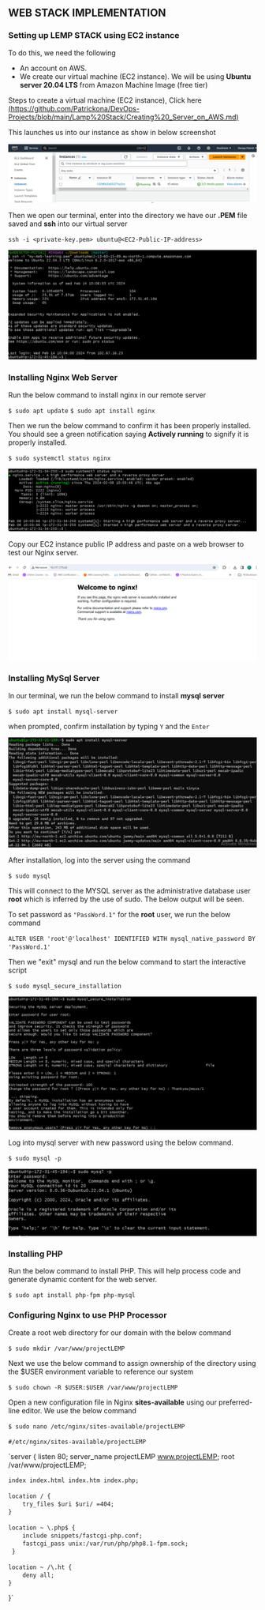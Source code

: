 ## WEB STACK IMPLEMENTATION ##
### Setting up LEMP STACK using EC2 instance ###
To do this, we need the following 
- An account on AWS.
- We create our virtual machine (EC2 instance). We will be using **Ubuntu server 20.04 LTS** from Amazon Machine Image (free tier)

Steps to create a virtual machine (EC2 instance), Click here [(https://github.com/Patrickona/DevOps-Projects/blob/main/Lamp%20Stack/Creating%20_Server_on_AWS.md)](./Creating_Server_on_AWS)

This launches us into our instance as show in below screenshot

![Screenshot below of our instance](Images/EC2_instance.png)

Then we open our terminal, enter into the directory we have our **.PEM** file saved and **ssh** into our virtual server

`ssh -i <private-key.pem> ubuntu@<EC2-Public-IP-address>`

![Below screenshot for reference](Images/Ubuntu_VC.png)

### Installing Nginx Web Server ###

Run the below command to install nginx in our remote server

`$ sudo apt update`
`$ sudo apt install nginx`

 Then we run the below command to confirm it has been properly installed. You should see a green notification saying **Actively running** to signify it is properly installed.

`$ sudo systemctl status nginx`

 ![Below screenshot for reference](Images/nginx_install.png)

 Copy our EC2 instance public IP address and paste on a web browser to test our Nginx server.

 ![Below screenshot for reference](Images/Web_browser.png)

 ### Installing MySql Server ###

 In our terminal, we run the below command to install **mysql server**

`$ sudo apt install mysql-server`

when prompted, confirm installation by typing `Y` and the `Enter`

![Below screenshot for reference](Images/mysql_install.png)

After installation, log into the server using the command

`$ sudo mysql`

This will connect to the MYSQL server as the administrative database user **root** which is inferred by the use of sudo. The below output will be seen.

To set password as `"PassWord.1"` for the **root** user, we run the below command

`ALTER USER 'root'@'localhost' IDENTIFIED WITH mysql_native_password BY 'PassWord.1'`

Then we "exit" mysql and run the below command to start the interactive script

`$ sudo mysql_secure_installation`

![Below screenshot for reference](Images/My_secure.png)

Log into mysql server with new password using the below command.

`$ sudo mysql -p`

![Below reference](Images/mysql_test.png)

 ### Installing PHP ###

Run the below command to install PHP. This will help process code and generate dynamic content for the web server.

 `$ sudo apt install php-fpm php-mysql`

### Configuring Nginx to use PHP Processor ###

Create a root web directory for our domain with the below command

 `$ sudo mkdir /var/www/projectLEMP`

 Next we use the below command to assign ownership of the directory using the $USER environment variable to reference our system

 `$ sudo chown -R $USER:$USER /var/www/projectLEMP`

Open a new configuration file in Nginx **sites-available** using our preferred-line editor. We use the below command

`$ sudo nano /etc/nginx/sites-available/projectLEMP`

`#/etc/nginx/sites-available/projectLEMP`

`server {
    listen 80;
    server_name projectLEMP www.projectLEMP;
    root /var/www/projectLEMP;

    index index.html index.htm index.php;

    location / {
        try_files $uri $uri/ =404;
    }

    location ~ \.php$ {
        include snippets/fastcgi-php.conf;
        fastcgi_pass unix:/var/run/php/php8.1-fpm.sock;
     }

    location ~ /\.ht {
        deny all;
    }

}`
